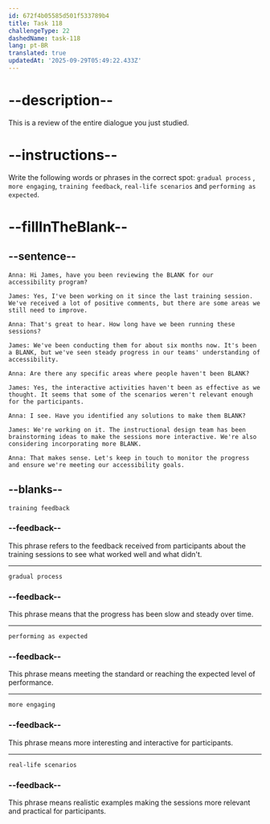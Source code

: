 ```yaml
---
id: 672f4b05585d501f533789b4
title: Task 118
challengeType: 22
dashedName: task-118
lang: pt-BR
translated: true
updatedAt: '2025-09-29T05:49:22.433Z'
---
```


<!-- REVIEW -->

# --description--

This is a review of the entire dialogue you just studied.

# --instructions--

Write the following words or phrases in the correct spot: `gradual process` , `more engaging`, `training feedback`, `real-life scenarios` and `performing as expected`.

# --fillInTheBlank--

## --sentence--

`Anna: Hi James, have you been reviewing the BLANK for our accessibility program?`

`James: Yes, I've been working on it since the last training session. We've received a lot of positive comments, but there are some areas we still need to improve.`

`Anna: That's great to hear. How long have we been running these sessions?`

`James: We've been conducting them for about six months now. It's been a BLANK, but we've seen steady progress in our teams' understanding of accessibility.`

`Anna: Are there any specific areas where people haven't been BLANK?`

`James: Yes, the interactive activities haven't been as effective as we thought. It seems that some of the scenarios weren't relevant enough for the participants.`

`Anna: I see. Have you identified any solutions to make them BLANK?`

`James: We're working on it. The instructional design team has been brainstorming ideas to make the sessions more interactive. We're also considering incorporating more BLANK.`

`Anna: That makes sense. Let's keep in touch to monitor the progress and ensure we're meeting our accessibility goals.`

## --blanks--

`training feedback`

### --feedback--

This phrase refers to the feedback received from participants about the training sessions to see what worked well and what didn't.

---

`gradual process`

### --feedback--

This phrase means that the progress has been slow and steady over time.

---

`performing as expected`

### --feedback--

This phrase means meeting the standard or reaching the expected level of performance.

---

`more engaging`

### --feedback--

This phrase means more interesting and interactive for participants.

---

`real-life scenarios`

### --feedback--

This phrase means realistic examples making the sessions more relevant and practical for participants.
